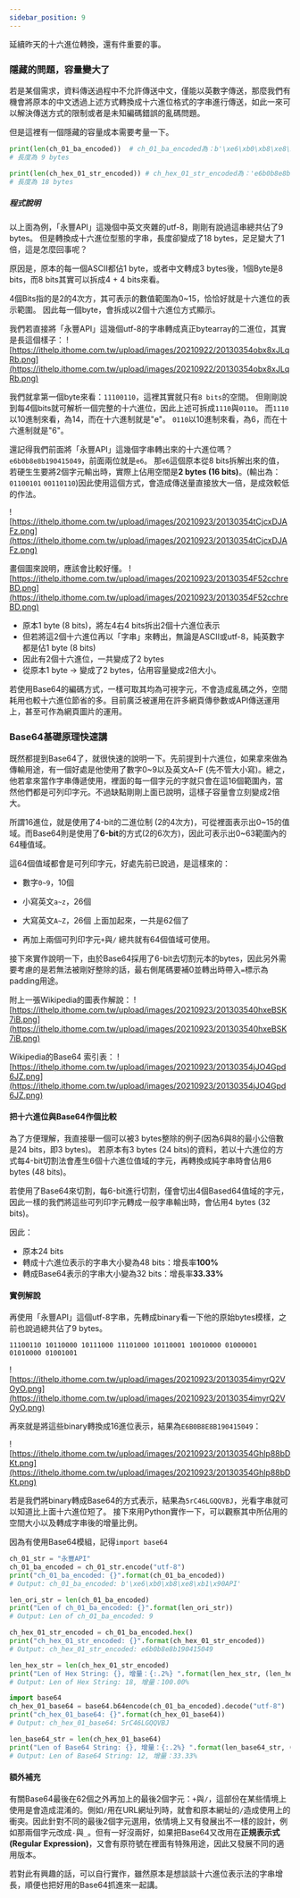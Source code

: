 ```yaml
---
sidebar_position: 9
---
```

延續昨天的十六進位轉換，還有件重要的事。

### 隱藏的問題，容量變大了
若是某個需求，資料傳送過程中不允許傳送中文，僅能以英數字傳送，那麼我們有機會將原本的中文透過上述方式轉換成十六進位格式的字串進行傳送，如此一來可以解決傳送方式的限制或者是未知編碼錯誤的亂碼問題。

但是這裡有一個隱藏的容量成本需要考量一下。

```python
print(len(ch_01_ba_encoded))  # ch_01_ba_encoded為：b'\xe6\xb0\xb8\xe8\xb1\x90API'
# 長度為 9 bytes

print(len(ch_hex_01_str_encoded)) # ch_hex_01_str_encoded為：'e6b0b8e8b190415049'
# 長度為 18 bytes
```

##### 程式說明
以上面為例，「永豐API」這幾個中英文夾雜的utf-8，剛剛有說過這串總共佔了9 bytes。
但是轉換成十六進位型態的字串，長度卻變成了18 bytes，足足變大了1倍，這是怎麼回事呢？

原因是，原本的每一個ASCII都佔1 byte，或者中文轉成3 bytes後，1個Byte是8 bits，而8 bits其實可以拆成4 + 4 bits來看。

4個Bits指的是2的4次方，其可表示的數值範圍為0~15，恰恰好就是十六進位的表示範圍。
因此每一個byte，會拆成以2個十六進位方式顯示。

我們若直接將「永豐API」這幾個utf-8的字串轉成真正bytearray的二進位，其實是長這個樣子：
![https://ithelp.ithome.com.tw/upload/images/20210922/20130354obx8xJLqRb.png](https://ithelp.ithome.com.tw/upload/images/20210922/20130354obx8xJLqRb.png)

我們就拿第一個byte來看：`11100110`，這裡其實就只有`8 bits`的空間。
但剛剛說到每4個bits就可解析一個完整的十六進位，因此上述可拆成`1110`與`0110`。
而`1110`以10進制來看，為14，而在十六進制就是"e"。
`0110`以10進制來看，為6，而在十六進制就是"6"。

還記得我們前面將「永豐API」這幾個字串轉出來的十六進位嗎？ `e6b0b8e8b190415049`，前面兩位就是`e6`。
那`e6`這個原本從8 bits拆解出來的值，若硬生生要將2個字元輸出時，實際上佔用空間是**2 bytes (16 bits)**。(輸出為：`01100101` `00110110`)因此使用這個方式，會造成傳送量直接放大一倍，是成效較低的作法。

![https://ithelp.ithome.com.tw/upload/images/20210923/20130354tCjcxDJAFz.png](https://ithelp.ithome.com.tw/upload/images/20210923/20130354tCjcxDJAFz.png)

畫個圖來說明，應該會比較好懂。
![https://ithelp.ithome.com.tw/upload/images/20210923/20130354F52cchreBD.png](https://ithelp.ithome.com.tw/upload/images/20210923/20130354F52cchreBD.png)

* 原本1 byte (8 bits)，將左4右4 bits拆出2個十六進位表示
* 但若將這2個十六進位再以「字串」來轉出，無論是ASCII或utf-8，純英數字都是佔1 byte (8 bits)
* 因此有2個十六進位，一共變成了2 bytes
* 從原本1 byte → 變成了2 bytes，佔用容量變成2倍大小。

若使用Base64的編碼方式，一樣可取其均為可視字元，不會造成亂碼之外，空間耗用也較十六進位節省的多。目前廣泛被運用在許多網頁傳參數或API傳送運用上，甚至可作為網頁圖片的運用。

### Base64基礎原理快速講
既然都提到Base64了，就很快速的說明一下。先前提到十六進位，如果拿來做為傳輸用途，有一個好處是他使用了數字0~9以及英文A~F (先不管大小寫)。總之，他若拿來當作字串傳遞使用，裡面的每一個字元的字就只會在這16個範圍內，當然他們都是可列印字元。不過缺點剛剛上面已說明，這樣子容量會立刻變成2倍大。

所謂16進位，就是使用了4-bit的二進位制 (2的4次方)，可從裡面表示出0~15的值域。而Base64則是使用了**6-bit**的方式(2的6次方)，因此可表示出0~63範圍內的64種值域。

這64個值域都會是可列印字元，好處先前已說過，是這樣來的：
* 數字`0~9`，10個
* 小寫英文`a~z`，26個
* 大寫英文`A~Z`，26個
上面加起來，一共是62個了

* 再加上兩個可列印字元`+`與`/`
總共就有64個值域可使用。

接下來實作說明一下，由於Base64採用了6-bit去切割元本的bytes，因此另外需要考慮的是若無法被剛好整除的話，最右側尾碼要補0並轉出時帶入`=`標示為padding用途。

附上一張Wikipedia的圖表作解說：
![https://ithelp.ithome.com.tw/upload/images/20210923/201303540hxeBSK7iB.png](https://ithelp.ithome.com.tw/upload/images/20210923/201303540hxeBSK7iB.png)

Wikipedia的Base64 索引表：
![https://ithelp.ithome.com.tw/upload/images/20210923/20130354jJO4Gpd6JZ.png](https://ithelp.ithome.com.tw/upload/images/20210923/20130354jJO4Gpd6JZ.png)


#### 把十六進位與Base64作個比較
為了方便理解，我直接舉一個可以被3 bytes整除的例子(因為6與8的最小公倍數是24 bits，即3 bytes)。
若原本有3 bytes (24 bits)的資料，若以十六進位的方式每4-bit切割法會產生6個十六進位值域的字元，再轉換成純字串時會佔用6 bytes (48 bits)。

若使用了Base64來切割，每6-bit進行切割，僅會切出4個Based64值域的字元，因此一樣的我們將這些可列印字元轉成一般字串輸出時，會佔用4 bytes (32 bits)。

因此：
* 原本24 bits
* 轉成十六進位表示的字串大小變為48 bits：增長率**100%**
* 轉成Base64表示的字串大小變為32 bits：增長率**33.33%**



#### 實例解說

再使用「永豐API」這個utf-8字串，先轉成binary看一下他的原始bytes模樣，之前也說過總共佔了9 bytes。

```text
11100110 10110000 10111000 11101000 10110001 10010000 01000001 01010000 01001001
```

![https://ithelp.ithome.com.tw/upload/images/20210923/20130354imyrQ2VOyO.png](https://ithelp.ithome.com.tw/upload/images/20210923/20130354imyrQ2VOyO.png)

再來就是將這些binary轉換成16進位表示，結果為`E6B0B8E8B190415049`：

![https://ithelp.ithome.com.tw/upload/images/20210923/20130354Ghlp88bDKt.png](https://ithelp.ithome.com.tw/upload/images/20210923/20130354Ghlp88bDKt.png)

若是我們將binary轉成Base64的方式表示，結果為`5rC46LGQQVBJ`，光看字串就可以知道比上面十六進位短了。
接下來用Python實作一下，可以觀察其中所佔用的空間大小以及轉成字串後的增量比例。

因為有使用Base64模組，記得`import base64`

```python
ch_01_str = "永豐API"
ch_01_ba_encoded = ch_01_str.encode("utf-8")
print("ch_01_ba_encoded: {}".format(ch_01_ba_encoded))
# Output: ch_01_ba_encoded: b'\xe6\xb0\xb8\xe8\xb1\x90API'

len_ori_str = len(ch_01_ba_encoded)
print("Len of ch_01_ba_encoded: {}".format(len_ori_str))
# Output: Len of ch_01_ba_encoded: 9

ch_hex_01_str_encoded = ch_01_ba_encoded.hex()
print("ch_hex_01_str_encoded: {}".format(ch_hex_01_str_encoded)) 
# Output: ch_hex_01_str_encoded: e6b0b8e8b190415049

len_hex_str = len(ch_hex_01_str_encoded)
print("Len of Hex String: {}, 增量：{:.2%} ".format(len_hex_str, (len_hex_str-len_ori_str)/len_ori_str))
# Output: Len of Hex String: 18, 增量：100.00% 

import base64
ch_hex_01_base64 = base64.b64encode(ch_01_ba_encoded).decode("utf-8")
print("ch_hex_01_base64: {}".format(ch_hex_01_base64))
# Output: ch_hex_01_base64: 5rC46LGQQVBJ

len_base64_str = len(ch_hex_01_base64)
print("Len of Base64 String: {}, 增量：{:.2%} ".format(len_base64_str, (len_base64_str-len_ori_str)/len_ori_str))
# Output: Len of Base64 String: 12, 增量：33.33% 

```


#### 額外補充
有關Base64最後在62個之外再加上的最後2個字元：`+`與`/`，這部份在某些情境上使用是會造成混淆的。側如`/`用在URL網址列時，就會和原本網址的`/`造成使用上的衝突。因此針對不同的最後2個字元選用，依情境上又有發展出不一樣的設計，例如那兩個字元改成`-`與`_`。但有一好沒兩好，如果把Base64又改用在**正規表示式(Regular Expression)**，又會有原符號在裡面有特殊用途，因此又發展不同的適用版本。

若對此有興趣的話，可以自行實作，雖然原本是想談談十六進位表示法的字串增長，順便也把好用的Base64抓進來一起講。